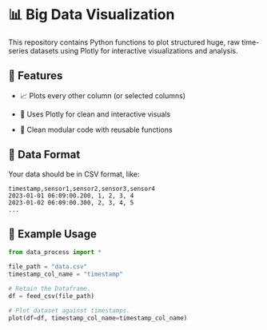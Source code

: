 # 📊 Big Data Visualization

This repository contains Python functions to plot structured huge, raw time-series datasets using Plotly for interactive visualizations and analysis.

## 🚀 Features
- 📈 Plots every other column (or selected columns)

- 🎨 Uses Plotly for clean and interactive visuals

- 🧼 Clean modular code with reusable functions

## 📁 Data Format
Your data should be in CSV format, like:

```csv
timestamp,sensor1,sensor2,sensor3,sensor4
2023-01-01 06:09:00.200, 1, 2, 3, 4
2023-01-02 06:09:00.300, 2, 3, 4, 5
...
```

## 🧠 Example Usage
```python 
from data_process import *

file_path = "data.csv"
timestamp_col_name = "timestamp"

# Retain the Dataframe.
df = feed_csv(file_path)

# Plot dataset against timestamps.
plot(df=df, timestamp_col_name=timestamp_col_name)
```